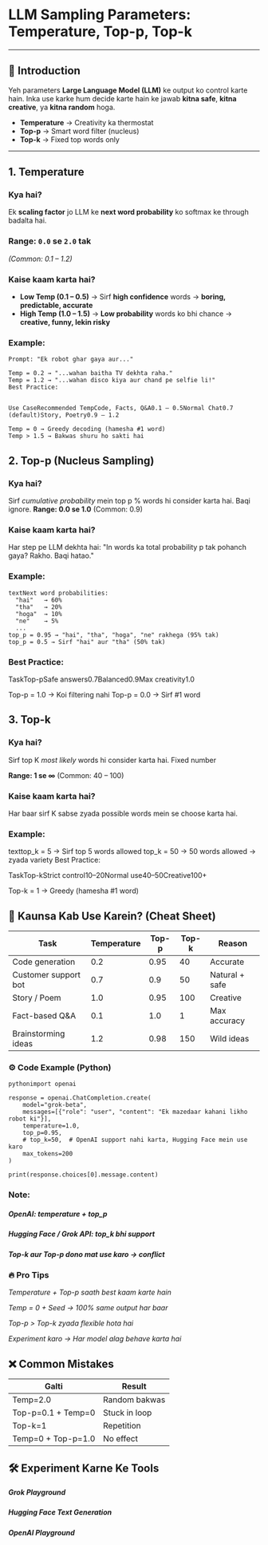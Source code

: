 # LLM Sampling Parameters: Temperature, Top-p, Top-k

> 

---

## 🌟 Introduction

Yeh parameters **Large Language Model (LLM)** ke output ko control karte hain. Inka use karke hum decide karte hain ke jawab **kitna safe**, **kitna creative**, ya **kitna random** hoga.  

- **Temperature** → Creativity ka thermostat  
- **Top-p** → Smart word filter (nucleus)  
- **Top-k** → Fixed top words only  

---

## 1. Temperature

### Kya hai?
Ek **scaling factor** jo LLM ke **next word probability** ko softmax ke through badalta hai.  

### Range: `0.0` se `2.0` tak  
*(Common: 0.1 – 1.2)*

### Kaise kaam karta hai?
- **Low Temp (0.1 – 0.5)** → Sirf **high confidence** words → **boring, predictable, accurate**  
- **High Temp (1.0 – 1.5)** → **Low probability** words ko bhi chance → **creative, funny, lekin risky**

### Example:
```text
Prompt: "Ek robot ghar gaya aur..."

Temp = 0.2 → "...wahan baitha TV dekhta raha."
Temp = 1.2 → "...wahan disco kiya aur chand pe selfie li!"
Best Practice:


Use CaseRecommended TempCode, Facts, Q&A0.1 – 0.5Normal Chat0.7 (default)Story, Poetry0.9 – 1.2

Temp = 0 → Greedy decoding (hamesha #1 word)
Temp > 1.5 → Bakwas shuru ho sakti hai
```
## 2. Top-p (Nucleus Sampling)
### Kya hai?
Sirf *cumulative probability* mein top p % words hi consider karta hai. Baqi ignore.
**Range: 0.0 se 1.0**
(Common: 0.9)
### Kaise kaam karta hai?
Har step pe LLM dekhta hai:
"In words ka total probability p tak pohanch gaya? Rakho. Baqi hatao."
### Example:
```
textNext word probabilities:
  "hai"   → 60%
  "tha"   → 20%
  "hoga"  → 10%
  "ne"    → 5%
  ...
top_p = 0.95 → "hai", "tha", "hoga", "ne" rakhega (95% tak)
top_p = 0.5 → Sirf "hai" aur "tha" (50% tak)
```
### Best Practice:



TaskTop-pSafe answers0.7Balanced0.9Max creativity1.0

Top-p = 1.0 → Koi filtering nahi
Top-p = 0.0 → Sirf #1 word


## 3. Top-k
### Kya hai?
Sirf top K *most likely* words hi consider karta hai. Fixed number

**Range: 1 se ∞**
(Common: 40 – 100)
### Kaise kaam karta hai?
Har baar sirf K sabse zyada possible words mein se choose karta hai.
### Example:
texttop_k = 5  → Sirf top 5 words allowed
top_k = 50 → 50 words allowed → zyada variety
Best Practice:

TaskTop-kStrict control10–20Normal use40–50Creative100+

Top-k = 1 → Greedy (hamesha #1 word)


## 🎯 Kaunsa Kab Use Karein? (Cheat Sheet)

| Task                  | Temperature | Top-p | Top-k | Reason             |
|-----------------------|-------------|-------|-------|--------------------|
| Code generation       | 0.2         | 0.95  | 40    | Accurate           |
| Customer support bot  | 0.7         | 0.9   | 50    | Natural + safe     |
| Story / Poem          | 1.0         | 0.95  | 100   | Creative           |
| Fact-based Q&A        | 0.1         | 1.0   | 1     | Max accuracy       |
| Brainstorming ideas   | 1.2         | 0.98  | 150   | Wild ideas         |

### ⚙️ Code Example (Python)
```
pythonimport openai

response = openai.ChatCompletion.create(
    model="grok-beta",
    messages=[{"role": "user", "content": "Ek mazedaar kahani likho robot ki"}],
    temperature=1.0,
    top_p=0.95,
    # top_k=50,  # OpenAI support nahi karta, Hugging Face mein use karo
    max_tokens=200
)

print(response.choices[0].message.content)
```
### Note:

##### OpenAI: temperature + top_p
##### Hugging Face / Grok API: top_k bhi support
##### Top-k aur Top-p dono mat use karo → conflict



### 🔥 Pro Tips

*Temperature + Top-p saath best kaam karte hain*

*Temp = 0 + Seed → 100% same output har baar*

*Top-p > Top-k zyada flexible hota hai*

*Experiment karo → Har model alag behave karta hai*


## ❌ Common Mistakes

| Galti                        | Result         |
|------------------------------|----------------|
| Temp=2.0                     | Random bakwas  |
| Top-p=0.1 + Temp=0           | Stuck in loop  |
| Top-k=1                      | Repetition     |
| Temp=0 + Top-p=1.0           | No effect      |
## 🛠️ Experiment Karne Ke Tools

##### Grok Playground
##### Hugging Face Text Generation
##### OpenAI Playground

